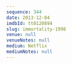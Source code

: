 ```yaml
---
sequence: 344
date: 2013-12-04
imdbId: tt0120894
slug: immortality-1998
venue: null
venueNotes: null
medium: Netflix
mediumNotes: null
---
```

